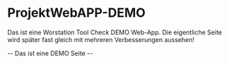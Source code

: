 # ProjektWebAPP-DEMO
 
Das ist eine Worstation Tool Check DEMO Web-App.
Die eigentliche Seite wird später fast gleich mit mehreren Verbesserungen aussehen!


-- Das ist eine DEMO Seite --